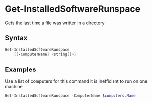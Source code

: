 # Get-InstalledSoftwareRunspace

Gets the last time a file was written in a directory

## Syntax
```powershell
Get-InstalledSoftwareRunspace
    [[-ComputerName] <string[]>]
```

## Examples

Use a list of computers for this command it is inefficient to run on one machine 
```powershell
Get-InstalledSoftwareRunspace -ComputerName $computers.Name
```